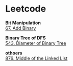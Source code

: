 # Leetcode
 **Bit Manipulation**  
[67. Add Binary](https://github.com/Adalyne/Leetcode/blob/5d68662269b5006d15c4ed4ea939de7ca3d5e97f/Bit%20Manipulation/67.%20Add%20Binary.md)   

**Binary Tree of DFS**  
[543. Diameter of Binary Tree](https://github.com/Adalyne/Leetcode/blob/ba3522d90550172dfdcd7535eaeb2231c7e247e5/Binary%20Tree%20DFS/543.%20Diameter%20of%20Binary%20Tree.md)  

**othoers**  
[876. Middle of the Linked List](https://github.com/Adalyne/Leetcode/blob/96c425f216bf7ddaac0421d4f63fd6a48ce58cdf/Others/876.%20Middle%20of%20the%20Linked%20.md)  
